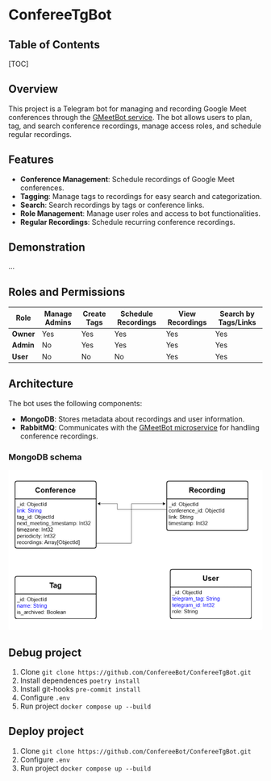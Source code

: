 # ConfereeTgBot

## Table of Contents
[TOC]

## Overview
This project is a Telegram bot for managing and recording Google Meet conferences through the [GMeetBot service](https://github.com/ConfereeBot/GMeetBot).
The bot allows users to plan, tag, and search conference recordings, manage access roles, and schedule regular recordings.

## Features
- **Conference Management**: Schedule recordings of Google Meet conferences.
- **Tagging**: Manage tags to recordings for easy search and categorization.
- **Search**: Search recordings by tags or conference links.
- **Role Management**: Manage user roles and access to bot functionalities.
- **Regular Recordings**: Schedule recurring conference recordings.

## Demonstration
...

## Roles and Permissions

| Role   | Manage Admins | Create Tags | Schedule Recordings | View Recordings | Search by Tags/Links |
|--------|----------------|-------------|---------------------|------------------|----------------------|
| **Owner** | Yes            | Yes         | Yes                 | Yes              | Yes                  |
| **Admin** | No             | Yes         | Yes                 | Yes              | Yes                  |
| **User**  | No             | No          | No                  | Yes              | Yes                  |

## Architecture

The bot uses the following components:
- **MongoDB**: Stores metadata about recordings and user information.
- **RabbitMQ**: Communicates with the [GMeetBot microservice](https://github.com/ConfereeBot/GMeetBot) for handling conference recordings.

### MongoDB schema
![db_schema](docs/conferee_db_schema.png)

## Debug project
1. Clone `git clone https://github.com/ConfereeBot/ConfereeTgBot.git`
2. Install dependences `poetry install`
3. Install git-hooks `pre-commit install`
4. Configure `.env`
5. Run project `docker compose up --build`

## Deploy project
1. Clone `git clone https://github.com/ConfereeBot/ConfereeTgBot.git`
2. Configure `.env`
3. Run project `docker compose up --build`
